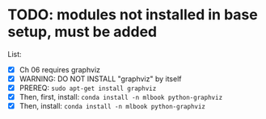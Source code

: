# TODO: modules not installed in base setup, must be added

List: 
- [x] Ch 06 requires graphviz
- [x] WARNING: DO NOT INSTALL "graphviz" by itself
- [x] PREREQ: `sudo apt-get install graphviz`
- [x] Then, first, install: `conda install -n mlbook python-graphviz`
- [x] Then, install: `conda install -n mlbook python-graphviz`

